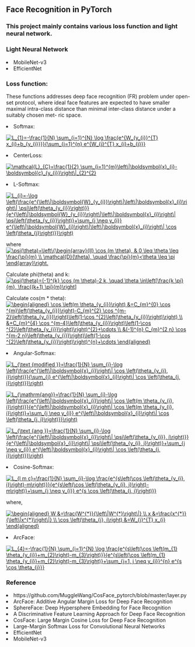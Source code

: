 ## Face Recognition in PyTorch 
### This project mainly contains various loss function and light neural network.

### Light Neural Network
<li> MobileNet-v3
<li> EfficientNet

### Loss function:  
These functions addresses deep face recognition (FR) problem under open-set protocol, 
where ideal face features are expected to have smaller maximal intra-class distance 
than minimal inter-class distance under a suitably chosen met- ric space.
<li> Softmax:  

<a href="https://www.codecogs.com/eqnedit.php?latex=L_{1}=-\frac{1}{N}&space;\sum_{i=1}^{N}&space;\log&space;\frac{e^{W_{y_{i}}^{T}&space;x_{i}&plus;b_{y_{i}}}}{\sum_{j=1}^{n}&space;e^{W_{j}^{T}&space;x_{i}&plus;b_{j}}}" target="_blank"><img src="https://latex.codecogs.com/gif.latex?L_{1}=-\frac{1}{N}&space;\sum_{i=1}^{N}&space;\log&space;\frac{e^{W_{y_{i}}^{T}&space;x_{i}&plus;b_{y_{i}}}}{\sum_{j=1}^{n}&space;e^{W_{j}^{T}&space;x_{i}&plus;b_{j}}}" title="L_{1}=-\frac{1}{N} \sum_{i=1}^{N} \log \frac{e^{W_{y_{i}}^{T} x_{i}+b_{y_{i}}}}{\sum_{j=1}^{n} e^{W_{j}^{T} x_{i}+b_{j}}}" /></a>
<li> CenterLoss:   

<a href="https://www.codecogs.com/eqnedit.php?latex=\mathcal{L}_{C}=\frac{1}{2}&space;\sum_{i=1}^{m}\left\|\boldsymbol{x}_{i}-\boldsymbol{c}_{y_{i}}\right\|_{2}^{2}" target="_blank"><img src="https://latex.codecogs.com/gif.latex?\mathcal{L}_{C}=\frac{1}{2}&space;\sum_{i=1}^{m}\left\|\boldsymbol{x}_{i}-\boldsymbol{c}_{y_{i}}\right\|_{2}^{2}" title="\mathcal{L}_{C}=\frac{1}{2} \sum_{i=1}^{m}\left\|\boldsymbol{x}_{i}-\boldsymbol{c}_{y_{i}}\right\|_{2}^{2}" /></a>
<li> L-Softmax:

<a href="https://www.codecogs.com/eqnedit.php?latex=L_{i}=-\log&space;\left(\frac{e^{\left\|\boldsymbol{W}_{y_{i}}\right\|\left\|\boldsymbol{x}_{i}\right\|&space;\psi\left(\theta_{y_{i}}\right)}}{e^{\left\|\boldsymbol{W}_{y_{i}}\right\|\left\|\boldsymbol{x}_{i}\right\|&space;\psi\left(\theta_{y_{i}}\right)}&plus;\sum_{j&space;\neq&space;y_{i}}&space;e^{\left\|\boldsymbol{W}_{j}\right\|\left\|\boldsymbol{x}_{i}\right\|&space;\cos&space;\left(\theta_{j}\right)}}\right)" target="_blank"><img src="https://latex.codecogs.com/gif.latex?L_{i}=-\log&space;\left(\frac{e^{\left\|\boldsymbol{W}_{y_{i}}\right\|\left\|\boldsymbol{x}_{i}\right\|&space;\psi\left(\theta_{y_{i}}\right)}}{e^{\left\|\boldsymbol{W}_{y_{i}}\right\|\left\|\boldsymbol{x}_{i}\right\|&space;\psi\left(\theta_{y_{i}}\right)}&plus;\sum_{j&space;\neq&space;y_{i}}&space;e^{\left\|\boldsymbol{W}_{j}\right\|\left\|\boldsymbol{x}_{i}\right\|&space;\cos&space;\left(\theta_{j}\right)}}\right)" title="L_{i}=-\log \left(\frac{e^{\left\|\boldsymbol{W}_{y_{i}}\right\|\left\|\boldsymbol{x}_{i}\right\| \psi\left(\theta_{y_{i}}\right)}}{e^{\left\|\boldsymbol{W}_{y_{i}}\right\|\left\|\boldsymbol{x}_{i}\right\| \psi\left(\theta_{y_{i}}\right)}+\sum_{j \neq y_{i}} e^{\left\|\boldsymbol{W}_{j}\right\|\left\|\boldsymbol{x}_{i}\right\| \cos \left(\theta_{j}\right)}}\right)" /></a>

where  
<a href="https://www.codecogs.com/eqnedit.php?latex=\psi(\theta)=\left\{\begin{array}{ll}&space;\cos&space;(m&space;\theta),&space;&&space;0&space;\leq&space;\theta&space;\leq&space;\frac{\pi}{m}&space;\\&space;\mathcal{D}(\theta),&space;\quad&space;\frac{\pi}{m}<\theta&space;\leq&space;\pi&space;\end{array}\right." target="_blank"><img src="https://latex.codecogs.com/gif.latex?\psi(\theta)=\left\{\begin{array}{ll}&space;\cos&space;(m&space;\theta),&space;&&space;0&space;\leq&space;\theta&space;\leq&space;\frac{\pi}{m}&space;\\&space;\mathcal{D}(\theta),&space;\quad&space;\frac{\pi}{m}<\theta&space;\leq&space;\pi&space;\end{array}\right." title="\psi(\theta)=\left\{\begin{array}{ll} \cos (m \theta), & 0 \leq \theta \leq \frac{\pi}{m} \\ \mathcal{D}(\theta), \quad \frac{\pi}{m}<\theta \leq \pi \end{array}\right." /></a>

Calculate phi(theta) and k:  
<a href="https://www.codecogs.com/eqnedit.php?latex=\psi(\theta)=(-1)^{k}&space;\cos&space;(m&space;\theta)-2&space;k,&space;\quad&space;\theta&space;\in\left[\frac{k&space;\pi}{m},&space;\frac{(k&plus;1)&space;\pi}{m}\right]" target="_blank"><img src="https://latex.codecogs.com/gif.latex?\psi(\theta)=(-1)^{k}&space;\cos&space;(m&space;\theta)-2&space;k,&space;\quad&space;\theta&space;\in\left[\frac{k&space;\pi}{m},&space;\frac{(k&plus;1)&space;\pi}{m}\right]" title="\psi(\theta)=(-1)^{k} \cos (m \theta)-2 k, \quad \theta \in\left[\frac{k \pi}{m}, \frac{(k+1) \pi}{m}\right]" /></a> 

Calculate cos(m * theta):  
<a href="https://www.codecogs.com/eqnedit.php?latex=\begin{aligned}&space;\cos&space;\left(m&space;\theta_{y_{i}}\right)&space;&=C_{m}^{0}&space;\cos&space;^{m}\left(\theta_{y_{i}}\right)-C_{m}^{2}&space;\cos&space;^{m-2}\left(\theta_{y_{i}}\right)\left(1-\cos&space;^{2}\left(\theta_{y_{i}}\right)\right)&space;\\&space;&&plus;C_{m}^{4}&space;\cos&space;^{m-4}\left(\theta_{y_{i}}\right)\left(1-\cos&space;^{2}\left(\theta_{y_{i}}\right)\right)^{2}&plus;\cdots&space;\\&space;&(-1)^{n}&space;C_{m}^{2&space;n}&space;\cos&space;^{m-2&space;n}\left(\theta_{y_{i}}\right)\left(1-\cos&space;^{2}\left(\theta_{y_{i}}\right)\right)^{n}&plus;\cdots&space;\end{aligned}" target="_blank"><img src="https://latex.codecogs.com/gif.latex?\begin{aligned}&space;\cos&space;\left(m&space;\theta_{y_{i}}\right)&space;&=C_{m}^{0}&space;\cos&space;^{m}\left(\theta_{y_{i}}\right)-C_{m}^{2}&space;\cos&space;^{m-2}\left(\theta_{y_{i}}\right)\left(1-\cos&space;^{2}\left(\theta_{y_{i}}\right)\right)&space;\\&space;&&plus;C_{m}^{4}&space;\cos&space;^{m-4}\left(\theta_{y_{i}}\right)\left(1-\cos&space;^{2}\left(\theta_{y_{i}}\right)\right)^{2}&plus;\cdots&space;\\&space;&(-1)^{n}&space;C_{m}^{2&space;n}&space;\cos&space;^{m-2&space;n}\left(\theta_{y_{i}}\right)\left(1-\cos&space;^{2}\left(\theta_{y_{i}}\right)\right)^{n}&plus;\cdots&space;\end{aligned}" title="\begin{aligned} \cos \left(m \theta_{y_{i}}\right) &=C_{m}^{0} \cos ^{m}\left(\theta_{y_{i}}\right)-C_{m}^{2} \cos ^{m-2}\left(\theta_{y_{i}}\right)\left(1-\cos ^{2}\left(\theta_{y_{i}}\right)\right) \\ &+C_{m}^{4} \cos ^{m-4}\left(\theta_{y_{i}}\right)\left(1-\cos ^{2}\left(\theta_{y_{i}}\right)\right)^{2}+\cdots \\ &(-1)^{n} C_{m}^{2 n} \cos ^{m-2 n}\left(\theta_{y_{i}}\right)\left(1-\cos ^{2}\left(\theta_{y_{i}}\right)\right)^{n}+\cdots \end{aligned}" /></a>
<li> Angular-Softmax: 

<a href="https://www.codecogs.com/eqnedit.php?latex=L_{\text&space;{modified&space;}}=\frac{1}{N}&space;\sum_{i}-\log&space;\left(\frac{e^{\left\|\boldsymbol{x}_{i}\right\|&space;\cos&space;\left(\theta_{y_{i},&space;i}\right)}}{\sum_{j}&space;e^{\left\|\boldsymbol{x}_{i}\right\|&space;\cos&space;\left(\theta_{j,&space;i}\right)}}\right)" target="_blank"><img src="https://latex.codecogs.com/gif.latex?L_{\text&space;{modified&space;}}=\frac{1}{N}&space;\sum_{i}-\log&space;\left(\frac{e^{\left\|\boldsymbol{x}_{i}\right\|&space;\cos&space;\left(\theta_{y_{i},&space;i}\right)}}{\sum_{j}&space;e^{\left\|\boldsymbol{x}_{i}\right\|&space;\cos&space;\left(\theta_{j,&space;i}\right)}}\right)" title="L_{\text {modified }}=\frac{1}{N} \sum_{i}-\log \left(\frac{e^{\left\|\boldsymbol{x}_{i}\right\| \cos \left(\theta_{y_{i}, i}\right)}}{\sum_{j} e^{\left\|\boldsymbol{x}_{i}\right\| \cos \left(\theta_{j, i}\right)}}\right)" /></a>

<a href="https://www.codecogs.com/eqnedit.php?latex=L_{\mathrm{ang}}=\frac{1}{N}&space;\sum_{i}-\log&space;\left(\frac{e^{\left\|\boldsymbol{x}_{i}\right\|&space;\cos&space;\left(m&space;\theta_{y_{i},&space;i}\right)}}{e^{\left\|\boldsymbol{x}_{i}\right\|&space;\cos&space;\left(m&space;\theta_{y_{i},&space;i}\right)}&plus;\sum_{j&space;\neq&space;y_{i}}&space;e^{\left\|\boldsymbol{x}_{i}\right\|&space;\cos&space;\left(\theta_{j,&space;i}\right)}}\right)" target="_blank"><img src="https://latex.codecogs.com/gif.latex?L_{\mathrm{ang}}=\frac{1}{N}&space;\sum_{i}-\log&space;\left(\frac{e^{\left\|\boldsymbol{x}_{i}\right\|&space;\cos&space;\left(m&space;\theta_{y_{i},&space;i}\right)}}{e^{\left\|\boldsymbol{x}_{i}\right\|&space;\cos&space;\left(m&space;\theta_{y_{i},&space;i}\right)}&plus;\sum_{j&space;\neq&space;y_{i}}&space;e^{\left\|\boldsymbol{x}_{i}\right\|&space;\cos&space;\left(\theta_{j,&space;i}\right)}}\right)" title="L_{\mathrm{ang}}=\frac{1}{N} \sum_{i}-\log \left(\frac{e^{\left\|\boldsymbol{x}_{i}\right\| \cos \left(m \theta_{y_{i}, i}\right)}}{e^{\left\|\boldsymbol{x}_{i}\right\| \cos \left(m \theta_{y_{i}, i}\right)}+\sum_{j \neq y_{i}} e^{\left\|\boldsymbol{x}_{i}\right\| \cos \left(\theta_{j, i}\right)}}\right)" /></a>

<a href="https://www.codecogs.com/eqnedit.php?latex=L_{\text&space;{ang&space;}}=\frac{1}{N}&space;\sum_{i}-\log&space;\left(\frac{e^{\left\|\boldsymbol{x}_{i}\right\|&space;\psi\left(\theta_{y_{i}},&space;i\right)}}{e^{\left\|\boldsymbol{x}_{i}\right\|&space;\psi\left(\theta_{y_{i},&space;i}\right)}&plus;\sum_{j&space;\neq&space;y_{i}}&space;e^{\left\|\boldsymbol{x}_{i}\right\|&space;\cos&space;\left(\theta_{j,&space;i}\right)}}\right)" target="_blank"><img src="https://latex.codecogs.com/gif.latex?L_{\text&space;{ang&space;}}=\frac{1}{N}&space;\sum_{i}-\log&space;\left(\frac{e^{\left\|\boldsymbol{x}_{i}\right\|&space;\psi\left(\theta_{y_{i}},&space;i\right)}}{e^{\left\|\boldsymbol{x}_{i}\right\|&space;\psi\left(\theta_{y_{i},&space;i}\right)}&plus;\sum_{j&space;\neq&space;y_{i}}&space;e^{\left\|\boldsymbol{x}_{i}\right\|&space;\cos&space;\left(\theta_{j,&space;i}\right)}}\right)" title="L_{\text {ang }}=\frac{1}{N} \sum_{i}-\log \left(\frac{e^{\left\|\boldsymbol{x}_{i}\right\| \psi\left(\theta_{y_{i}}, i\right)}}{e^{\left\|\boldsymbol{x}_{i}\right\| \psi\left(\theta_{y_{i}, i}\right)}+\sum_{j \neq y_{i}} e^{\left\|\boldsymbol{x}_{i}\right\| \cos \left(\theta_{j, i}\right)}}\right)" /></a>

<li> Cosine-Softmax: 

<a href="https://www.codecogs.com/eqnedit.php?latex=L_{l&space;m&space;c}=\frac{1}{N}&space;\sum_{i}-\log&space;\frac{e^{s\left(\cos&space;\left(\theta_{y_{i},&space;i}\right)-m\right)}}{e^{s\left(\cos&space;\left(\theta_{y_{i},&space;i}\right)-m\right)}&plus;\sum_{j&space;\neq&space;y_{i}}&space;e^{s&space;\cos&space;\left(\theta_{j,&space;i}\right)}}" target="_blank"><img src="https://latex.codecogs.com/gif.latex?L_{l&space;m&space;c}=\frac{1}{N}&space;\sum_{i}-\log&space;\frac{e^{s\left(\cos&space;\left(\theta_{y_{i},&space;i}\right)-m\right)}}{e^{s\left(\cos&space;\left(\theta_{y_{i},&space;i}\right)-m\right)}&plus;\sum_{j&space;\neq&space;y_{i}}&space;e^{s&space;\cos&space;\left(\theta_{j,&space;i}\right)}}" title="L_{l m c}=\frac{1}{N} \sum_{i}-\log \frac{e^{s\left(\cos \left(\theta_{y_{i}, i}\right)-m\right)}}{e^{s\left(\cos \left(\theta_{y_{i}, i}\right)-m\right)}+\sum_{j \neq y_{i}} e^{s \cos \left(\theta_{j, i}\right)}}" /></a>

where,

<a href="https://www.codecogs.com/eqnedit.php?latex=\begin{aligned}&space;W&space;&=\frac{W^{*}}{\left\|W^{*}\right\|}&space;\\&space;x&space;&=\frac{x^{*}}{\left\|x^{*}\right\|}&space;\\&space;\cos&space;\left(\theta_{j},&space;i\right)&space;&=W_{j}^{T}&space;x_{i}&space;\end{aligned}" target="_blank"><img src="https://latex.codecogs.com/gif.latex?\begin{aligned}&space;W&space;&=\frac{W^{*}}{\left\|W^{*}\right\|}&space;\\&space;x&space;&=\frac{x^{*}}{\left\|x^{*}\right\|}&space;\\&space;\cos&space;\left(\theta_{j},&space;i\right)&space;&=W_{j}^{T}&space;x_{i}&space;\end{aligned}" title="\begin{aligned} W &=\frac{W^{*}}{\left\|W^{*}\right\|} \\ x &=\frac{x^{*}}{\left\|x^{*}\right\|} \\ \cos \left(\theta_{j}, i\right) &=W_{j}^{T} x_{i} \end{aligned}" /></a>




<li> ArcFace:  

<a href="https://www.codecogs.com/eqnedit.php?latex=L=-\frac{1}{N}&space;\sum_{i=1}^{N}&space;\log&space;\frac{e^{s\left(\cos&space;\left(m_{1}&space;\theta_{y_{i}}&plus;m_{2}\right)-m_{3}\right)}}{e^{s\left(\cos&space;\left(m_{1}&space;\theta_{y_{i}}&plus;m_{2}\right)-m_{3}\right)}&plus;\sum_{j=1,&space;j&space;\neq&space;y_{i}}^{n}&space;e^{s&space;\cos&space;\theta_{j}}}" target="_blank"><img src="https://latex.codecogs.com/gif.latex?L_{4}=-\frac{1}{N}&space;\sum_{i=1}^{N}&space;\log&space;\frac{e^{s\left(\cos&space;\left(m_{1}&space;\theta_{y_{i}}&plus;m_{2}\right)-m_{3}\right)}}{e^{s\left(\cos&space;\left(m_{1}&space;\theta_{y_{i}}&plus;m_{2}\right)-m_{3}\right)}&plus;\sum_{j=1,&space;j&space;\neq&space;y_{i}}^{n}&space;e^{s&space;\cos&space;\theta_{j}}}" title="L_{4}=-\frac{1}{N} \sum_{i=1}^{N} \log \frac{e^{s\left(\cos \left(m_{1} \theta_{y_{i}}+m_{2}\right)-m_{3}\right)}}{e^{s\left(\cos \left(m_{1} \theta_{y_{i}}+m_{2}\right)-m_{3}\right)}+\sum_{j=1, j \neq y_{i}}^{n} e^{s \cos \theta_{j}}}" /></a>   


### Reference
<li> https://github.com/MuggleWang/CosFace_pytorch/blob/master/layer.py  
<li> ArcFace: Additive Angular Margin Loss for Deep Face Recognition
<li> SphereFace: Deep Hypersphere Embedding for Face Recognition  
<li> A Discriminative Feature Learning Approach for Deep Face Recognition  
<li> CosFace: Large Margin Cosine Loss for Deep Face Recognition   
<li> Large-Margin Softmax Loss for Convolutional Neural Networks
<li> EfficientNet
<li> MobileNet-v3

